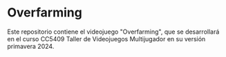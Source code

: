 # Overfarming

Este repositorio contiene el videojuego "Overfarming", que se desarrollará en el curso CC5409 Taller de Videojuegos Multijugador en su versión primavera 2024.
